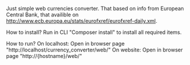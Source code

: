 Just simple web currencies converter. That based on info from European Central Bank, that availible on http://www.ecb.europa.eu/stats/eurofxref/eurofxref-daily.xml.

How to install?
Run in CLI "Composer install" to install all required items.

How to run?
On localhost: Open in browser page "http://localhost/currency_converter/web/"
On website: Open in browser page "http://{hostname}/web/"